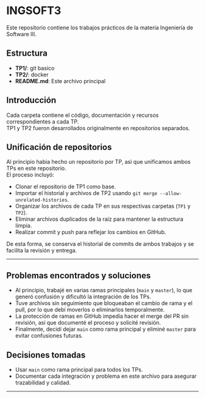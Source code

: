 # INGSOFT3

Este repositorio contiene los trabajos prácticos de la materia Ingeniería de Software III.

## Estructura

- **TP1/**: git basico
- **TP2/**: docker 
- **README.md**: Este archivo principal

## Introducción

Cada carpeta contiene el código, documentación y recursos correspondientes a cada TP.  
TP1 y TP2 fueron desarrollados originalmente en repositorios separados.

## Unificación de repositorios

Al principio habia hecho un repositorio por TP, asi que unificamos ambos TPs en este repositorio.  
El proceso incluyó:

- Clonar el repositorio de TP1 como base.
- Importar el historial y archivos de TP2 usando `git merge --allow-unrelated-histories`.
- Organizar los archivos de cada TP en sus respectivas carpetas (`TP1` y `TP2`).
- Eliminar archivos duplicados de la raíz para mantener la estructura limpia.
- Realizar commit y push para reflejar los cambios en GitHub.

De esta forma, se conserva el historial de commits de ambos trabajos y se facilita la revisión y entrega.

---

## Problemas encontrados y soluciones

- Al principio, trabajé en varias ramas principales (`main` y `master`), lo que generó confusión y dificultó la integración de los TPs.
- Tuve archivos sin seguimiento que bloqueaban el cambio de rama y el pull, por lo que debí moverlos o eliminarlos temporalmente.
- La protección de ramas en GitHub impedía hacer el merge del PR sin revisión, así que documenté el proceso y solicité revisión.
- Finalmente, decidí dejar `main` como rama principal y eliminé `master` para evitar confusiones futuras.

## Decisiones tomadas

- Usar `main` como rama principal para todos los TPs.
- Documentar cada integración y problema en este archivo para asegurar trazabilidad y calidad.


---
